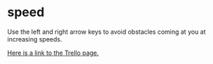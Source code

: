 # speed
Use the left and right arrow keys to avoid obstacles coming at you at increasing speeds.

[Here is a link to the Trello page.](https://github.com/Calebri/speed)
